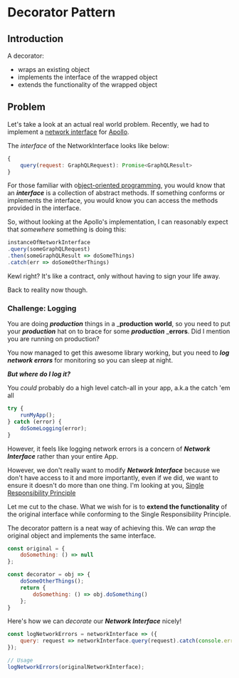 # Decorator Pattern

## Introduction

A decorator:

* wraps an existing object
* implements the interface of the wrapped object
* extends the functionality of the wrapped object

## Problem

Let's take a look at an actual real world problem. Recently, we had to implement a [network interface](http://dev.apollodata.com/core/network.html#NetworkInterface) for [Apollo](http://dev.apollodata.com/).

The _interface_ of the NetworkInterface looks like below:

```js
{
    query(request: GraphQLRequest): Promise<GraphQLResult> 
}
```

For those familiar with o[bject-oriented programming](https://en.wikipedia.org/wiki/Object-oriented_programming), you would know that an _**interface**_ is a collection of abstract methods. If something conforms or implements the interface, you would know you can access the methods provided in the interface.

So, without looking at the Apollo's implementation, I can reasonably expect that _somewhere_ something is doing this:

```js
instanceOfNetworkInterface
.query(someGraphQLRequest)
.then(someGraphQLResult => doSomeThings)
.catch(err => doSomeOtherThings)                                
```

Kewl right? It's like a contract, only without having to sign your life away.

Back to reality now though.

### Challenge: Logging

You are doing _**production**_ things in a _**production** **world**, so you need to put your _**production**_ hat on to brace for some _**production**_ _**errors**. Did I mention you are running on production?

You now managed to get this awesome library working, but you need to _**log network errors**_ for monitoring so you can sleep at night.

_**But where do I log it?**_

You _could_ probably do a high level catch-all in your app, a.k.a the catch 'em all

```js
try {
    runMyApp();
} catch (error) {
    doSomeLogging(error);
}
```

However, it feels like logging network errors is a concern of **_Network Interface_** rather than your entire App.

However, we don't really want to modify **_Network Interface_** because we don't have access to it and more importantly, even if we did, we want to ensure it doesn't do more than one thing. I'm looking at you, [Single Responsibility Principle](https://en.wikipedia.org/wiki/Single_responsibility_principle "Single Responsibility Principle")

Let me cut to the chase. What we wish for is to **extend the functionality** of the original interface while conforming to the Single Responsibility Principle.

The decorator pattern is a neat way of achieving this.  We can _wrap_ the original object and implements the same interface.


```js
const original = {
    doSomething: () => null
};

const decorator = obj => {
    doSomeOtherThings();
    return {
        doSomething: () => obj.doSomething()
    };   
}
```

Here's how we can _decorate_ our **_Network Interface_** nicely!

```js
const logNetworkErrors = networkInterface => ({
    query: request => networkInterface.query(request).catch(console.err)
});

// Usage
logNetworkErrors(originalNetworkInterface);
```




